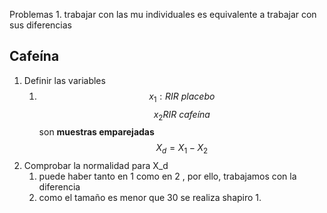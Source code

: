 Problemas 1.
trabajar con las mu individuales es equivalente a trabajar con sus diferencias
## Cafeína
1. Definir las variables
	1. $$
x_{1}: RIR\ placebo
$$
$$
x_{2} RIR\ cafeína
$$
	son **muestras emparejadas**
$$
X_{d}=X_{1}-X_{2}
$$
1. Comprobar la normalidad para X_d
	1. puede haber tanto en 1 como en 2 , por ello, trabajamos con la diferencia
	2. como el tamaño es menor que 30 se realiza shapiro
		1. 